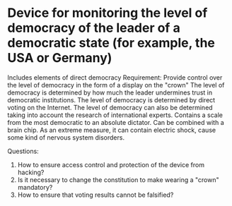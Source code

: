 # Device for monitoring the level of democracy of the leader of a democratic state (for example, the USA or Germany)
Includes elements of direct democracy
Requirement: Provide control over the level of democracy in the form of a display on the "crown"
The level of democracy is determined by how much the leader undermines trust in democratic institutions.
The level of democracy is determined by direct voting on the Internet.
The level of democracy can also be determined taking into account the research of international experts.
Contains a scale from the most democratic to an absolute dictator.
Can be combined with a brain chip.
As an extreme measure, it can contain electric shock, cause some kind of nervous system disorders.

Questions:
1. How to ensure access control and protection of the device from hacking?
2. Is it necessary to change the constitution to make wearing a "crown" mandatory?
3. How to ensure that voting results cannot be falsified?
